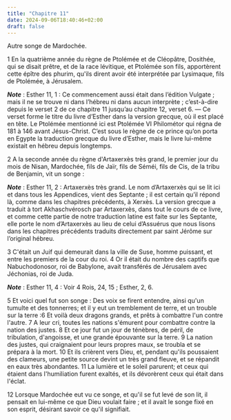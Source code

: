 ```yaml
---
title: "Chapitre 11"
date: 2024-09-06T18:40:46+02:00
draft: false
---
```



Autre songe de Mardochée.


1 En la quatrième année du règne de Ptolémée et de Cléopâtre, Dosithée, qui se disait prêtre, et de la race lévitique, et Ptolémée son fils, apportèrent cette épître des phurim, qu'ils dirent avoir été interprétée par Lysimaque, fils de Ptolémée, à Jérusalem.

***Note*** :  Esther 11, 1 : Ce commencement aussi était dans l’édition Vulgate ; mais il ne se trouve ni dans l’hébreu ni dans aucun interprète ; c’est-à-dire depuis le verset 2 de ce chapitre 11 jusqu’au chapitre 12, verset 6. ― Ce verset forme le titre du livre d’Esther dans la version grecque, où il est placé en tête. Le Ptolémée mentionné ici est Ptolémée VI Philométor qui régna de 181 à 146 avant Jésus-Christ. C’est sous le règne de ce prince qu’on porta en Egypte la traduction grecque du livre d’Esther, mais le livre lui-même existait en hébreu depuis longtemps.


2 A la seconde année du règne d'Artaxerxès très grand, le premier jour du mois de Nisan, Mardochée, fils de Jaïr, fils de Séméi, fils de Cis, de la tribu de Benjamin, vit un songe :

***Note*** :  Esther 11, 2 : Artaxerxès très grand. Le nom d’Artaxerxès qui se lit ici et dans tous les Appendices, vient des Septante ; il est certain qu’il répond là, comme dans les chapitres précédents, à Xerxès. La version grecque a traduit à tort Akhaschvérosch par Artaxerxès, dans tout le cours de ce livre, et comme cette partie de notre traduction latine est faite sur les Septante, elle porte le nom d’Artaxerxès au lieu de celui d’Assuérus que nous lisons dans les chapitres précédents traduits directement par saint Jérôme sur l’original hébreu.

3 C'était un Juif qui demeurait dans la ville de Suse, homme puissant, et entre les premiers de la cour du roi. 4 Or il était du nombre des captifs que Nabuchodonosor, roi de Babylone, avait transférés de Jérusalem avec Jéchonias, roi de Juda.

***Note*** :  Esther 11, 4 : Voir 4 Rois, 24, 15 ; Esther, 2, 6.


5 Et voici quel fut son songe : Des voix se firent entendre, ainsi qu'un tumulte et des tonnerres; et il y eut un tremblement de terre, et un trouble sur la terre :6 Et voilà deux dragons grands, et prêts à combattre l'un contre l'autre. 7 A leur cri, toutes les nations s'émurent pour combattre contre la nation des justes. 8 Et ce jour fut un jour de ténèbres, de péril, de tribulation, d'angoisse, et une grande épouvante sur la terre. 9 La nation des justes, qui craignaient pour leurs propres maux, se troubla et se prépara à la mort. 10 Et ils crièrent vers Dieu, et, pendant qu'ils poussaient des clameurs, une petite source devint un très grand fleuve, et se répandit en eaux très abondantes. 11 La lumière et le soleil parurent; et ceux qui étaient dans l'humiliation furent exaltés, et ils dévorèrent ceux qui était dans l'éclat.


12 Lorsque Mardochée eut vu ce songe, et qu'il se fut levé de son lit, il pensait en lui-même ce que Dieu voulait faire ; et il avait le songe fixé en son esprit, désirant savoir ce qu'il signifiait.

